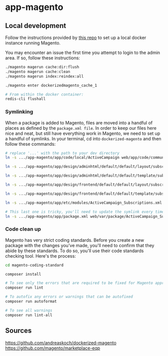 # app-magento

## Local development
Follow the instructions provided by [this repo](https://github.com/andreaskoch/dockerized-magento) to set up a local docker instance running Magento.

You may encounter an issue the first time you attempt to login to the admin area. If so, follow these instructions:

```bash
./magento magerun cache:dir:flush
./magento magerun cache:clean
./magento magerun index:reindex:all

./magento enter dockerizedmagento_cache_1

# From within the docker container:
redis-cli flushall
```

### Symlinking
When a package is added to Magento, files are moved into a handful of places as defined by the `package.xml file`. In order to keep our files here nice and neat, but still have everything work in Magento, we need to set up a handful of symlinks. In your terminal, cd into `dockerized-magento` and then follow these commands:

```bash
# replace '...' with the path to your dev directory
ln -s .../app-magento/app/code/local/ActiveCampaign web/app/code/community/ActiveCampaign

ln -s .../app-magento/app/design/adminhtml/default/default/layout/subscriptions.xml web/app/design/adminhtml/default/default/layout/subscriptions.xml

ln -s .../app-magento/app/design/adminhtml/default/default/template/subscriptions web/app/design/adminhtml/default/default/template/subscriptions

ln -s .../app-magento/app/design/frontend/default/default/layout/subscriptions.xml web/app/design/frontend/default/default/layout/subscriptions.xml

ln -s .../app-magento/app/design/frontend/default/default/template/subscriptions web/app/design/frontend/default/default/template/subscriptions

ln -s .../app-magento/app/etc/modules/ActiveCampaign_Subscriptions.xml web/app/etc/modules/ActiveCampaign_Subscriptions.xml

# This last one is tricky, you'll need to update the symlink every time you make a version change, ie, ActiveCampaign_Subscriptions-1.5.10.xml
ln -s .../app-magento/app/package.xml web/var/package/ActiveCampaign_Subscriptions-{CURRENT VERSION}.xml
```

### Code clean up
Magento has very strict coding standards. Before you create a new package with the changes you've made, you'll need to confirm that they abide by these standards. To do so, you'll use their code standards checking tool. Here's the process:

```bash
cd magento-coding-standard

composer install

# To see only the errors that are required to be fixed for Magento approval
composer run lint

# To autofix any errors or warnings that can be autofixed
composer run autoformat

# To see all warnings
composer run lint-all
```

## Sources
https://github.com/andreaskoch/dockerized-magento
https://github.com/magento/marketplace-eqp
